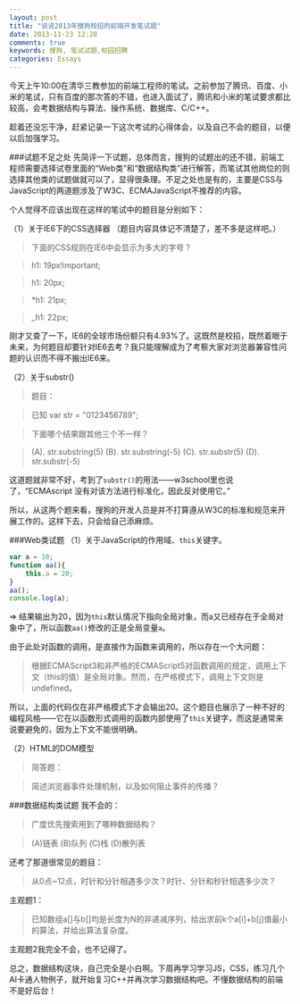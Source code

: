 ```yaml
---
layout: post
title: "说说2013年搜狗校招的前端开发笔试题"
date: 2013-11-23 12:28
comments: true
keywords: 搜狗, 笔试试题,校园招聘
categories: Essays
---
```

今天上午10:00在清华三教参加的前端工程师的笔试。之前参加了腾讯、百度、小米的笔试，只有百度的那次答的不错，也进入面试了，腾讯和小米的笔试要求都比较高，会考数据结构与算法、操作系统、数据库、C/C++。

趁着还没忘干净，赶紧记录一下这次考试的心得体会，以及自己不会的题目，以便以后加强学习。
<!-- more -->

###试题不足之处
先简评一下试题，总体而言，搜狗的试题出的还不错，前端工程师需要选择试卷里面的“Web类”和“数据结构类”进行解答，而笔试其他岗位的则选择其他类的试题做就可以了，显得很条理。不足之处也是有的，主要是CSS与JavaScript的两道题涉及了W3C、ECMAJavaScript不推荐的内容。

个人觉得不应该出现在这样的笔试中的题目是分别如下：

（1）关于IE6下的CSS选择器
（题目内容具体记不清楚了，差不多是这样吧。）

> 下面的CSS规则在IE6中会显示为多大的字号？

> h1: 19px!important;	

> h1: 20px;

> *h1: 21px;

> _h1: 22px;

刚才又查了一下，IE6的全球市场份额只有4.93%了。这既然是校招，既然着眼于未来，为何题目却要针对IE6去考？我只能理解成为了考察大家对浏览器兼容性问题的认识而不得不搬出IE6来。

（2）关于substr()

> 题目：

> 已知 var str = "0123456789";

> 下面哪个结果跟其他三个不一样？

> (A). str.substring(5)   (B). str.substring(-5)   (C). str.substr(5)   (D). str.substr(-5)

这道题就非常不好，考到了`substr()`的用法——w3school里也说了，“ECMAscript 没有对该方法进行标准化，因此反对使用它。”

所以，从这两个题来看，搜狗的开发人员是并不打算遵从W3C的标准和规范来开展工作的。这样下去，只会给自己添麻烦。

###Web类试题
（1）关于JavaScript的作用域、`this`关键字。

``` javascript 请问下面的代码输出多少？
var a = 10;
function aa(){
	this.a = 20;
}
aa();
console.log(a);
```
=> 结果输出为20，因为`this`默认情况下指向全局对象，而a又已经存在于全局对象中了，所以函数`aa()`修改的正是全局变量`a`。

由于此处对函数的调用，是直接作为函数来调用的，所以存在一个大问题：

> 根据ECMAScript3和非严格的ECMAScript5对函数调用的规定，调用上下文（this的值）是全局对象。然而，在严格模式下，调用上下文则是undefined。

所以，上面的代码仅在非严格模式下才会输出20。这个题目也展示了一种不好的编程风格——它在以函数形式调用的函数内部使用了`this`关键字，而这是通常来说要避免的，因为上下文不能很明确。

（2）HTML的DOM模型

> 简答题：

> 简述浏览器事件处理机制，以及如何阻止事件的传播？

###数据结构类试题
我不会的：

> 广度优先搜索用到了哪种数据结构？

> (A)链表 (B)队列  (C)栈  (D)散列表

还考了那道很常见的题目：

> 从0点~12点，时针和分针相遇多少次？时针、分针和秒针相遇多少次？

主观题1：

> 已知数组a[]与b[]均是长度为N的非递减序列，给出求前k个a[i]+b[j]值最小的算法，并给出算法复杂度。

主观题2我完全不会，也不记得了。

总之，数据结构这块，自己完全是小白啊。下周再学习学习JS，CSS，练习几个AI卡通人物例子，就开始复习C++并再次学习数据结构吧。不懂数据结构的前端不是好后台！
